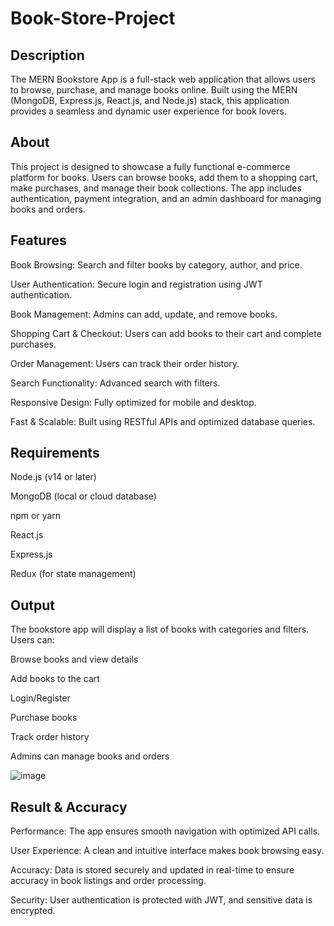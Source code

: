 # Book-Store-Project

## Description

The MERN Bookstore App is a full-stack web application that allows users to browse, purchase, and manage books online. Built using the MERN (MongoDB, Express.js, React.js, and Node.js) stack, this application provides a seamless and dynamic user experience for book lovers.

## About

This project is designed to showcase a fully functional e-commerce platform for books. Users can browse books, add them to a shopping cart, make purchases, and manage their book collections. The app includes authentication, payment integration, and an admin dashboard for managing books and orders.

## Features

Book Browsing: Search and filter books by category, author, and price.

User Authentication: Secure login and registration using JWT authentication.

Book Management: Admins can add, update, and remove books.

Shopping Cart & Checkout: Users can add books to their cart and complete purchases.

Order Management: Users can track their order history.

Search Functionality: Advanced search with filters.

Responsive Design: Fully optimized for mobile and desktop.

Fast & Scalable: Built using RESTful APIs and optimized database queries.

## Requirements

Node.js (v14 or later)

MongoDB (local or cloud database)

npm or yarn

React.js

Express.js

Redux (for state management)

## Output

The bookstore app will display a list of books with categories and filters. Users can:

Browse books and view details

Add books to the cart

Login/Register

Purchase books

Track order history

Admins can manage books and orders

![image](https://github.com/user-attachments/assets/7e378aa0-14ab-4a8b-a4f9-ed20dd387628)


## Result & Accuracy

Performance: The app ensures smooth navigation with optimized API calls.

User Experience: A clean and intuitive interface makes book browsing easy.

Accuracy: Data is stored securely and updated in real-time to ensure accuracy in book listings and order processing.

Security: User authentication is protected with JWT, and sensitive data is encrypted.

